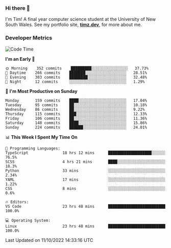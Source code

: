 ### Hi there 👋

I'm Tim! A final year computer science student at the University of New South
Wales. See my portfolio site, <strong><a href="https://timz.dev">timz.dev</a></strong>,
for more about me.

### Developer Metrics

<!-- [![Top Languages](https://github-readme-stats.vercel.app/api/wakatime?username=Tymotex&langs_count=5&custom_title=Top%205%20Languages&hide=Other&theme=material-palenight)](https://github.com/anuraghazra/github-readme-stats) -->

<!--START_SECTION:waka-->
![Code Time](http://img.shields.io/badge/Code%20Time-1%2C081%20hrs%207%20mins-blue)

**I'm an Early 🐤** 

```text
🌞 Morning    352 commits    █████████░░░░░░░░░░░░░░░░   37.73% 
🌆 Daytime    266 commits    ███████░░░░░░░░░░░░░░░░░░   28.51% 
🌃 Evening    303 commits    ████████░░░░░░░░░░░░░░░░░   32.48% 
🌙 Night      12 commits     ░░░░░░░░░░░░░░░░░░░░░░░░░   1.29%

```
📅 **I'm Most Productive on Sunday** 

```text
Monday       159 commits    ████░░░░░░░░░░░░░░░░░░░░░   17.04% 
Tuesday      95 commits     ██░░░░░░░░░░░░░░░░░░░░░░░   10.18% 
Wednesday    86 commits     ██░░░░░░░░░░░░░░░░░░░░░░░   9.22% 
Thursday     115 commits    ███░░░░░░░░░░░░░░░░░░░░░░   12.33% 
Friday       106 commits    ██░░░░░░░░░░░░░░░░░░░░░░░   11.36% 
Saturday     148 commits    ████░░░░░░░░░░░░░░░░░░░░░   15.86% 
Sunday       224 commits    ██████░░░░░░░░░░░░░░░░░░░   24.01%

```


📊 **This Week I Spent My Time On** 

```text
💬 Programming Languages: 
TypeScript               18 hrs 12 mins      ███████████████████░░░░░░   76.5% 
SCSS                     4 hrs 21 mins       ████░░░░░░░░░░░░░░░░░░░░░   18.3% 
Python                   33 mins             ░░░░░░░░░░░░░░░░░░░░░░░░░   2.34% 
YAML                     17 mins             ░░░░░░░░░░░░░░░░░░░░░░░░░   1.22% 
CSS                      8 mins              ░░░░░░░░░░░░░░░░░░░░░░░░░   0.6%

🔥 Editors: 
VS Code                  23 hrs 48 mins      █████████████████████████   100.0%

💻 Operating System: 
Linux                    23 hrs 48 mins      █████████████████████████   100.0%

```


 Last Updated on 11/10/2022 14:33:16 UTC
<!--END_SECTION:waka-->

<!-- [![Tymotex's GitHub stats](https://github-readme-stats.vercel.app/api?username=Tymotex)](https://github.com/anuraghazra/github-readme-stats) -->
